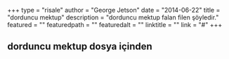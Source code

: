 +++
type = "risale"
author = "George Jetson"
date = "2014-06-22"
title = "dorduncu mektup"
description = "dorduncu mektup falan filen şöyledir."
featured = ""
featuredpath = ""
featuredalt = ""
linktitle = ""
link = "#"
+++

## dorduncu mektup dosya içinden
